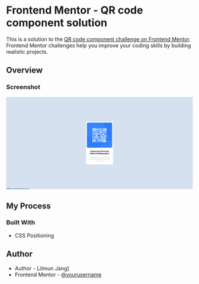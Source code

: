 # Frontend Mentor - QR code component solution

This is a solution to the [QR code component challenge on Frontend Mentor](https://www.frontendmentor.io/challenges/qr-code-component-iux_sIO_H). Frontend Mentor challenges help you improve your coding skills by building realistic projects. 

## Overview

### Screenshot
![](./screenshot.png?raw=true "QR code componenet")

## My Process
### Built With
- CSS Positioning

## Author
- Author - [Jimun Jang]
- Frontend Mentor - [@yourusername](https://www.https://www.frontendmentor.io/profile/Jimun-J)